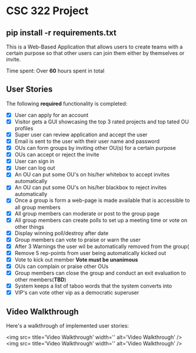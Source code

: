 # CSC 322 Project

## pip install -r requirements.txt

This is a Web-Based Application that allows users to create teams with a certain purpose
so that other users can join them either by themselves or invite.

Time spent: Over **60** hours spent in total

## User Stories

The following **required** functionality is completed:

- [x] User can apply for an account
- [x] Visitor gets a GUI showcasing the top 3 rated projects and top tated OU profiles
- [x] Super user can review application and accept the user
- [x] Email is sent to the user with their user name and password
- [x] OUs can form groups by inviting other OU(s) for a certain purpose
- [x] OUs can accept or reject the invite
- [x] User can sign in
- [x] User can log out
- [x] An OU can put some OU's on his/her whitebox to accept invites automatically
- [x] An OU can put some OU's on his/her blackbox to reject invites automatically
- [x] Once a group is form a web-page is made available that is accessible to all group members
- [x] All group members can moderate or post to the group page
- [x] All group members can create polls to set up a meeting time or vote on other things
- [x] Display winning poll/destroy after date
- [x] Group members can vote to praise or warn the user
- [x] After 3 Warnings the user wil be automatically removed from the group(
- [x] Remove 5 rep-points from user being automatically kicked out
- [x] Vote to kick out member **Vote must be unanimous**
- [x] OUs can complain or praise other OUs
- [x] Group members can close the group and conduct an exit evaluation to other members(**TBD**)
- [x] System keeps a list of taboo words that the system converts into
- [x] VIP's can vote other vip as a democratic superuser

## Video Walkthrough

Here's a walkthrough of implemented user stories:

<img src= title='Video Walkthrough' width='' alt='Video Walkthrough' />
<img src= title='Video Walkthrough' width='' alt='Video Walkthrough' />

